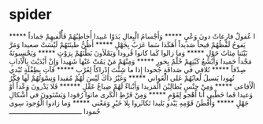 # spider
ا عُقولٌ فارِغاتٌ دونَ وَعْيٍ ***** وَأَجْسامُ الْبِغالِ بَدَوْا عَبيدا أُخاطِبُهُمْ فَأَُلْفيهِمْ جَماداً ***** يَفوحُ لَفْظُهُمْ قيحاً صَديداً أَهَكَذا سَما عَرَبٌ بِجَهْلٍ ***** أَظُنُّ طينَتَهُمْ لَيْسَتْ صعيدا وَمَرَّ بَيْنَنا مِئاتُ حَوْلٍ ***** وَما زالوا كَما كانوا قُرودا وَيَمْلَأونَ بَطْنَهُمْ بِرَوْثٍ ***** وَيَحْسِبونَهُ مَجْداً حَميدا وَأَبْشَعُ كَبْتِهِمْ حُلْمٌ بِحورٍ ***** وَمِنْهُمْ مَنْ يَمُتْ عَنْها شَهيدا وَإِنْ أَبْدَيْتَ بِالْآدابِ صِدْقاً ***** تُلاقي في صَداقَةٍ جُحودا إِذا ما شِئْتَ إِدْراكاً لِعُرْبٍ ***** فَآتِ بِطِفْلَةٍ تُبْدي نُهودا يَسيلُ لُعابُهُمْ عَلى الْغَواني ***** وَغَيْرُ ذاكَ لَيْسَ لَهُمْ مُفيدا وَنِسْوَتُهُمْ لَها فِكْرُ الْأَفاعي ***** وَمِنْ جِنْسٍ يُطالِبْنَ الْمَزيدا وَأَبْناءٌ لَهُمْ ضِباعُ عَقْلٍ ****** فَلا يَدْرونَ وَعْداً أَوْ وَعيدا فَما خَطْبي أَنا أَهْجو لِقَوْمٍ ***** وَمِنْ فَرْطِ الْكَرى ماتوا رُقودا وَيَسْتَوونَ في أَشْكالِ جَهْلٍ ***** وَأَفْطَنُ قَوْمِهِ يَبْدو بَليدا تَكاثَروا بِلا خَيْرٍ وَمَعْنى ***** وَما زادوا الْوُجودَ سِوى جُمودا ــــــــــــــــــــــــــــــــــــ

